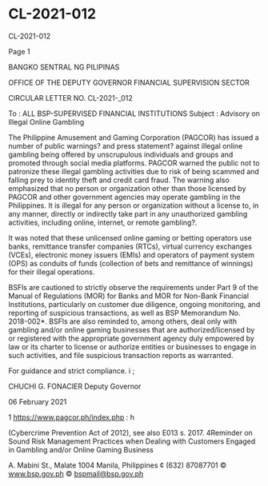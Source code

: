 # CL-2021-012

CL-2021-012

Page 1

BANGKO SENTRAL NG PILIPINAS

OFFICE OF THE DEPUTY GOVERNOR FINANCIAL SUPERVISION SECTOR

CIRCULAR LETTER NO. CL-2021-_012

To : ALL BSP-SUPERVISED FINANCIAL INSTITUTIONS Subject : Advisory on Illegal Online Gambling

The Philippine Amusement and Gaming Corporation (PAGCOR) has issued a number of public warnings? and press statement? against illegal online gambling being offered by unscrupulous individuals and groups and promoted through social media platforms. PAGCOR warned the public not to patronize these illegal gambling activities due to risk of being scammed and falling prey to identity theft and credit card fraud. The warning also emphasized that no person or organization other than those licensed by PAGCOR and other government agencies may operate gambling in the Philippines. It is illegal for any person or organization without a license to, in any manner, directly or indirectly take part in any unauthorized gambling activities, including online, internet, or remote gambling?.

It was noted that these unlicensed online gaming or betting operators use banks, remittance transfer companies (RTCs), virtual currency exchanges (VCEs), electronic money issuers (EMIs) and operators of payment system (OPS) as conduits of funds (collection of bets and remittance of winnings) for their illegal operations.

BSFls are cautioned to strictly observe the requirements under Part 9 of the Manual of Regulations (MOR) for Banks and MOR for Non-Bank Financial Institutions, particularly on customer due diligence, ongoing monitoring, and reporting of suspicious transactions, as well as BSP Memorandum No. 2018-002*. BSFls are also reminded to, among others, deal only with gambling and/or online gaming businesses that are authorized/licensed by or registered with the appropriate government agency duly empowered by law or its charter to license or authorize entities or businesses to engage in such activities, and file suspicious transaction reports as warranted.

For guidance and strict compliance. i ; 

CHUCHI G. FONACIER Deputy Governor

06 February 2021

1 https://www.pagcor.ph/index.php : h

(Cybercrime Prevention Act of 2012), see also E013 s. 2017. 4Reminder on Sound Risk Management Practices when Dealing with Customers Engaged in Gambling and/or Online Gaming Business

A. Mabini St., Malate 1004 Manila, Philippines ¢ (632) 87087701 © www.bsp.gov.ph © bspmail@bsp.gov.ph